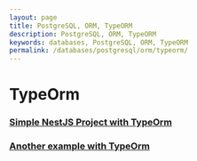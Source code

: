 ```yaml
---
layout: page
title: PostgreSQL, ORM, TypeORM
description: PostgreSQL, ORM, TypeORM
keywords: databases, PostgreSQL, ORM, TypeORM
permalink: /databases/postgresql/orm/typeorm/
---
```


# TypeOrm

### [Simple NestJS Project with TypeOrm](https://github.com/webmakaka/NestJS-Building-Real-Project-API-From-Scratch)

### [Another example with TypeOrm](https://github.com/webmakaka/TinyHouse-A-Fullstack-React-Masterclass-with-TypeScript-and-GraphQL)
